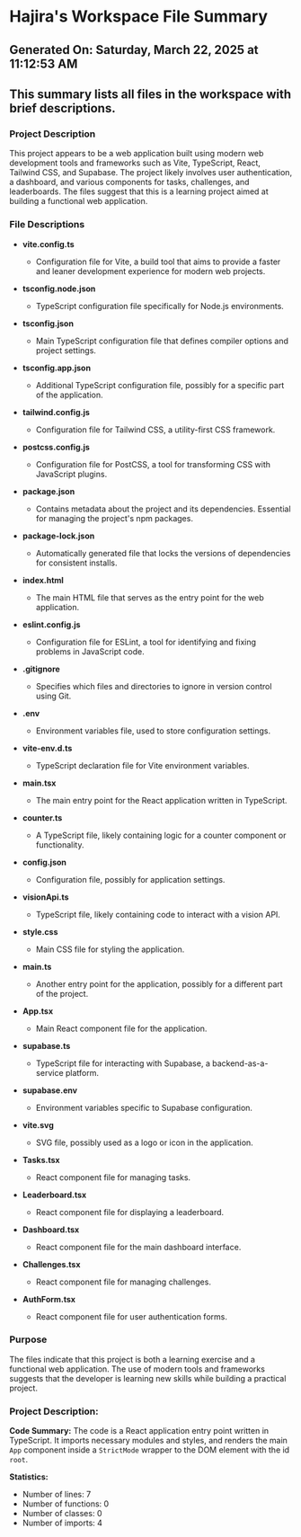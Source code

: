 # Hajira's Workspace File Summary
## Generated On: Saturday, March 22, 2025 at 11:12:53 AM
This summary lists all files in the workspace with brief descriptions.
---
### Project Description
This project appears to be a web application built using modern web development tools and frameworks such as Vite, TypeScript, React, Tailwind CSS, and Supabase. The project likely involves user authentication, a dashboard, and various components for tasks, challenges, and leaderboards. The files suggest that this is a learning project aimed at building a functional web application.

### File Descriptions

- **vite.config.ts**
  - Configuration file for Vite, a build tool that aims to provide a faster and leaner development experience for modern web projects.

- **tsconfig.node.json**
  - TypeScript configuration file specifically for Node.js environments.

- **tsconfig.json**
  - Main TypeScript configuration file that defines compiler options and project settings.

- **tsconfig.app.json**
  - Additional TypeScript configuration file, possibly for a specific part of the application.

- **tailwind.config.js**
  - Configuration file for Tailwind CSS, a utility-first CSS framework.

- **postcss.config.js**
  - Configuration file for PostCSS, a tool for transforming CSS with JavaScript plugins.

- **package.json**
  - Contains metadata about the project and its dependencies. Essential for managing the project's npm packages.

- **package-lock.json**
  - Automatically generated file that locks the versions of dependencies for consistent installs.

- **index.html**
  - The main HTML file that serves as the entry point for the web application.

- **eslint.config.js**
  - Configuration file for ESLint, a tool for identifying and fixing problems in JavaScript code.

- **.gitignore**
  - Specifies which files and directories to ignore in version control using Git.

- **.env**
  - Environment variables file, used to store configuration settings.

- **vite-env.d.ts**
  - TypeScript declaration file for Vite environment variables.

- **main.tsx**
  - The main entry point for the React application written in TypeScript.

- **counter.ts**
  - A TypeScript file, likely containing logic for a counter component or functionality.

- **config.json**
  - Configuration file, possibly for application settings.

- **visionApi.ts**
  - TypeScript file, likely containing code to interact with a vision API.

- **style.css**
  - Main CSS file for styling the application.

- **main.ts**
  - Another entry point for the application, possibly for a different part of the project.

- **App.tsx**
  - Main React component file for the application.

- **supabase.ts**
  - TypeScript file for interacting with Supabase, a backend-as-a-service platform.

- **supabase.env**
  - Environment variables specific to Supabase configuration.

- **vite.svg**
  - SVG file, possibly used as a logo or icon in the application.

- **Tasks.tsx**
  - React component file for managing tasks.

- **Leaderboard.tsx**
  - React component file for displaying a leaderboard.

- **Dashboard.tsx**
  - React component file for the main dashboard interface.

- **Challenges.tsx**
  - React component file for managing challenges.

- **AuthForm.tsx**
  - React component file for user authentication forms.

### Purpose
The files indicate that this project is both a learning exercise and a functional web application. The use of modern tools and frameworks suggests that the developer is learning new skills while building a practical project. 
### Project Description:
 **Code Summary:**
The code is a React application entry point written in TypeScript. It imports necessary modules and styles, and renders the main `App` component inside a `StrictMode` wrapper to the DOM element with the id `root`.

**Statistics:**
- Number of lines: 7
- Number of functions: 0
- Number of classes: 0
- Number of imports: 4

